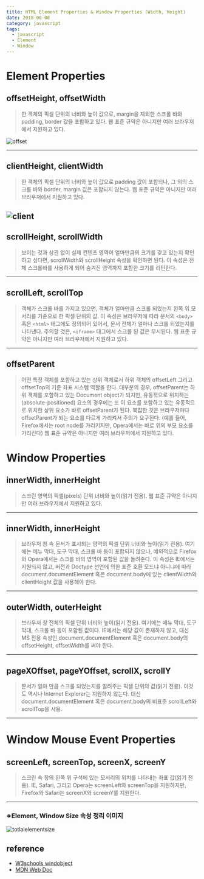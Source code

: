 ```yaml
---
title: HTML Element Properties & Window Properties (Width, Height)
date: 2018-08-08
category: javascript
tags:
  - javascript
  - Element
  - Window
---
```


# Element Properties

## offsetHeight, offsetWidth
>한 객체의 픽셀 단위의 너비와 높이 값으로, margin을 제외한 스크롤 바와 padding, border 값을 포함하고 있다. 웹 표준 규약은 아니지만 여러 브라우저에서 지원하고 있다.

![offset](https://user-images.githubusercontent.com/25451713/43885713-95ceab52-9bf4-11e8-96bd-4aa38eb6a811.png)

---


## clientHeight, clientWidth
>한 객체의 픽셀 단위의 너비와 높이 값으로 padding 값이 포함되나, 그 외의 스크롤 바와 border, margin 값은 포함되지 않는다. 웹 표준 규약은 아니지만 여러 브라우저에서 지원하고 있다.

![client](https://user-images.githubusercontent.com/25451713/43885715-96edcc7a-9bf4-11e8-9dc1-fd8d49ad37b0.png)
---

## scrollHeight, scrollWidth
>보이는 것과 상관 없이 실제 컨텐츠 영역이 얼마만큼의 크기를 갖고 있는지 확인하고 싶다면, scrollWidth와 scrollHeight 속성을 확인하면 된다. 이 속성은 전체 스크롤바를 사용하게 되어 숨겨진 영역까지 포함한 크기를 리턴한다.
---

## scrollLeft, scrollTop
>객체가 스크롤 바를 가지고 있으면, 객체가 얼마만큼 스크롤 되었는지 왼쪽 위 모서리를 기준으로 한 픽셀 단위의 값. 이 속성은 브라우저에 따라 문서의 `<body>` 혹은 `<html>` 태그에도 정의되어 있어서, 문서 전체가 얼마나 스크롤 되었는지를 나타낸다. 주의할 것은, `<iframe>` 태그에서 스크롤 된 값은 무시된다. 웹 표준 규약은 아니지만 여러 브라우저에서 지원하고 있다.
---
## offsetParent
>어떤 특정 객체를 포함하고 있는 상위 객체로서 하위 객체의 offsetLeft 그리고 offsetTop의 기준 좌표 시스템 역할을 한다. 대부분의 경우, offsetParent는 하위 객체를 포함하고 있는 Document object가 되지만, 유동적으로 위치하는(absolute-positioned) 요소의 경우에는 또 이 요소를 포함하고 있는 유동적으로 위치한 상위 요소가 바로 offsetParent가 된다. 복잡한 것은 브라우저마다 offsetParent가 되는 요소를 다르게 가리켜서 주의가 요구된다. (예를 들어, Firefox에서는 root node를 가리키지만, Opera에서는 바로 위의 부모 요소를 가리킨다) 웹 표준 규약은 아니지만 여러 브라우저에서 지원하고 있다.




# Window Properties

## innerWidth, innerHeight
>스크린 영역의 픽셀(pixels) 단위 너비와 높이(읽기 전용). 웹 표준 규약은 아니지만 여러 브라우저에서 지원하고 있다.

---
## innerWidth, innerHeight
>브라우저 창 속 문서가 표시되는 영역의 픽셀 단위 너비와 높이(읽기 전용). 여기에는 메뉴 막대, 도구 막대, 스크롤 바 등이 포함되지 않으나, 예외적으로 Firefox와 Opera에서는 스크롤 바의 영역이 포함된 값을 돌려준다. 이 속성은 IE에서는 지원되지 않고, 버전과 Doctype 선언에 의한 표준 호환 모드냐 아니냐에 따라 document.documentElement 혹은 document.body에 있는 clientWidth와 clientHeight 값을 사용해야 한다.

---

## outerWidth, outerHeight
>브라우저 창 전체의 픽셀 단위 너비와 높이(읽기 전용). 여기에는 메뉴 막대, 도구 막대, 스크롤 바 등이 포함된 값이다. IE에서는 해당 값이 존재하지 않고, 대신 MS 전용 속성인 document.documentElement 혹은 document.body의 offsetHeight, offsetWidth를 써야 한다.

---

## pageXOffset, pageYOffset, scrollX, scrollY
>문서가 얼마 만큼 스크롤 되었는지를 알려주는 픽셀 단위의 값(읽기 전용). 이것도 역시나 Internet Explorer는 지원하지 않는다. 대신 document.documentElement 혹은 document.body의 비표준 scrollLeft와 scrollTop을 사용.
---


# Window Mouse Event Properties
## screenLeft, screenTop, screenX, screenY
>스크린 속 창의 왼쪽 위 구석에 있는 모서리의 위치를 나타내는 좌표 값(읽기 전용). IE, Safari, 그리고 Opera는 screenLeft와 screenTop을 지원하지만, Firefox와 Safari는 screenX와 screenY를 지원한다.
---

### ※Element, Window Size 속성 정리 이미지
![totlalelementsize](https://user-images.githubusercontent.com/25451713/43886034-7c4d506a-9bf5-11e8-9a75-b61d6dbcb5ff.png)

## reference
- [W3schools windobject](https://www.w3schools.com/jsref/obj_window.asp)
- [MDN Web Doc](https://www.w3schools.com/jsref/obj_window.asp)

